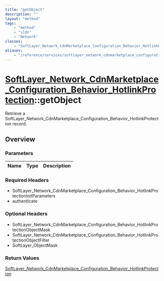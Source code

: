 ```yaml
---
title: "getObject"
description: ""
layout: "method"
tags:
    - "method"
    - "sldn"
    - "Network"
classes:
    - "SoftLayer_Network_CdnMarketplace_Configuration_Behavior_HotlinkProtection"
aliases:
    - "/reference/services/softlayer_network_cdnmarketplace_configuration_behavior_hotlinkprotection/getObject"
---
```

# [SoftLayer_Network_CdnMarketplace_Configuration_Behavior_HotlinkProtection](/reference/services/SoftLayer_Network_CdnMarketplace_Configuration_Behavior_HotlinkProtection)::getObject

Retrieve a SoftLayer_Network_CdnMarketplace_Configuration_Behavior_HotlinkProtection record.


## Overview 


### Parameters 
|Name | Type | Description |
| --- | --- | --- |


### Required Headers
* SoftLayer_Network_CdnMarketplace_Configuration_Behavior_HotlinkProtectionInitParameters
* authenticate

### Optional Headers
* SoftLayer_Network_CdnMarketplace_Configuration_Behavior_HotlinkProtectionObjectMask
* SoftLayer_Network_CdnMarketplace_Configuration_Behavior_HotlinkProtectionObjectFilter
* SoftLayer_ObjectMask

### Return Values
<a href='/reference/datatypes/SoftLayer_Network_CdnMarketplace_Configuration_Behavior_HotlinkProtection'>SoftLayer_Network_CdnMarketplace_Configuration_Behavior_HotlinkProtection </a>


